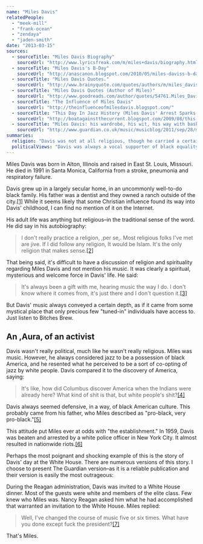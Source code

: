 ```yaml
---
name: "Miles Davis"
relatedPeople:
  - "meek-mill"
  - "frank-ocean"
  - "zendaya"
  - "jaden-smith"
date: "2013-03-15"
sources:
  - sourceTitle: "Miles Davis Biography"
    sourceUrl: "http://www.lyricsfreak.com/m/miles+davis/biography.html"
  - sourceTitle: "Miles Davis's B-Day"
    sourceUrl: "http://anascanon.blogspot.com/2010/05/miles-daviss-b-day.html"
  - sourceTitle: "Miles Davis Quotes."
    sourceUrl: "http://www.brainyquote.com/quotes/authors/m/miles_davis.html"
  - sourceTitle: "Miles Davis Quotes (Author of Miles)"
    sourceUrl: "http://www.goodreads.com/author/quotes/54761.Miles_Davis"
  - sourceTitle: "The Influence of Miles Davis"
    sourceUrl: "http://theinfluenceofmilesdavis.blogspot.com/"
  - sourceTitle: "This Day In Jazz History (Miles Davis' Arrest Sparks Near-Riot"
    sourceUrl: "http://boatagainstthecurrent.blogspot.com/2009/08/this-day-in-jazz-history-miles-davis.html"
  - sourceTitle: "Miles Davis: his wardrobe, his wit, his way with basketball…"
    sourceUrl: "http://www.guardian.co.uk/music/musicblog/2011/sep/28/miles-davis-20-years"
summaries:
  religion: "Davis was not at all religious, though he carried a certain spirituality in his music. He once expressed an affinity for Islam."
  politicalViews: "Davis was always a vocal supporter of black equality, though he was not traditionally political."
---
```


Miles Davis was born in Alton, Illinois and raised in East St. Louis, Missouri. He died in 1991 in Santa Monica, California from a stroke, pneumonia and respiratory failure.

Davis grew up in a largely secular home, in an uncommonly well-to-do black family. His father was a dentist and they owned a ranch outside of the city.<a class="source-citation" href="#http%3A%2F%2Fwww.lyricsfreak.com%2Fm%2Fmiles%2Bdavis%2Fbiography.html" title="Miles Davis Biography">[1]</a> While it seems likely that some Christian influence found its way into Davis' childhood, I can find no mention of it on the Internet.

His adult life was anything but religious–in the traditional sense of the word. He did say in his autobiography:

>I don't really practice a religion, ,per se,. Most religious folks I've met are jive. If I did follow any religion, It would be Islam. It's the only religion that makes sense.<a class="source-citation" href="#http%3A%2F%2Fanascanon.blogspot.com%2F2010%2F05%2Fmiles-daviss-b-day.html" title="Miles Davis&apos;s B-Day">[2]</a>

That being said, it's difficult to have a discussion of religion and spirituality regarding Miles Davis and not mention his music. It was clearly a spiritual, mysterious and welcome force in Davis' life. He said:

>It's always been a gift with me, hearing music the way I do. I don't know where it comes from, it's just there and I don't question it.<a class="source-citation" href="#http%3A%2F%2Fwww.brainyquote.com%2Fquotes%2Fauthors%2Fm%2Fmiles_davis.html" title="Miles Davis Quotes.">[3]</a>

But Davis' music always conveyed a certain depth, as if it came from some mystical place that only precious few "tuned-in" individuals have access to. Just listen to Bitches Brew. 

## An ,Aura, of an activist

Davis wasn't really political, much like he wasn't really religious. Miles was music. However, he always considered jazz to be a possession of black America, and he resented what he perceived to be a sort of co-opting of jazz by white people. Davis compared it to the discovery of America, saying:

>It's like, how did Columbus discover America when the Indians were already here? What kind of shit is that, but white people's shit?<a class="source-citation" href="#http%3A%2F%2Fwww.goodreads.com%2Fauthor%2Fquotes%2F54761.Miles_Davis" title="Miles Davis Quotes (Author of Miles)">[4]</a>

Davis always seemed defensive, in a way, of black American culture. This probably came from his father, who Miles described as "pro-black, very pro-black."<a class="source-citation" href="#http%3A%2F%2Ftheinfluenceofmilesdavis.blogspot.com%2F" title="The Influence of Miles Davis">[5]</a>

This attitude put Miles ever at odds with "the establishment." In 1959, Davis was beaten and arrested by a white police officer in New York City. It almost resulted in nationwide riots.<a class="source-citation" href="#http%3A%2F%2Fboatagainstthecurrent.blogspot.com%2F2009%2F08%2Fthis-day-in-jazz-history-miles-davis.html" title="This Day In Jazz History (Miles Davis&apos; Arrest Sparks Near-Riot">[6]</a>

Perhaps the most poignant and shocking example of this is the story of Davis' day at the White House. There are numerous versions of this story. I choose to present The Guardian version–as it is a reliable publication and their version is easily the most outrageous:

During the Reagan administration, Davis was invited to a White House dinner. Most of the guests were white and members of the elite class. Few knew who Miles was. Nancy Reagan asked him what he had accomplished that warranted an invitation to the White House. Miles replied:

>Well, I've changed the course of music five or six times. What have you done except fuck the president?<a class="source-citation" href="#http%3A%2F%2Fwww.guardian.co.uk%2Fmusic%2Fmusicblog%2F2011%2Fsep%2F28%2Fmiles-davis-20-years" title="Miles Davis: his wardrobe, his wit, his way with basketball…">[7]</a>

That's Miles.